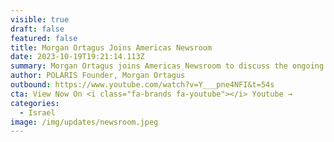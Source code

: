 ```yaml
---
visible: true
draft: false
featured: false
title: Morgan Ortagus Joins Americas Newsroom
date: 2023-10-19T19:21:14.113Z
summary: Morgan Ortagus joins Americas Newsroom to discuss the ongoing war in Israel.
author: POLARIS Founder, Morgan Ortagus
outbound: https://www.youtube.com/watch?v=Y___pne4NFI&t=54s
cta: View Now On <i class="fa-brands fa-youtube"></i> Youtube →
categories:
  - Israel
image: /img/updates/newsroom.jpeg
---
```

